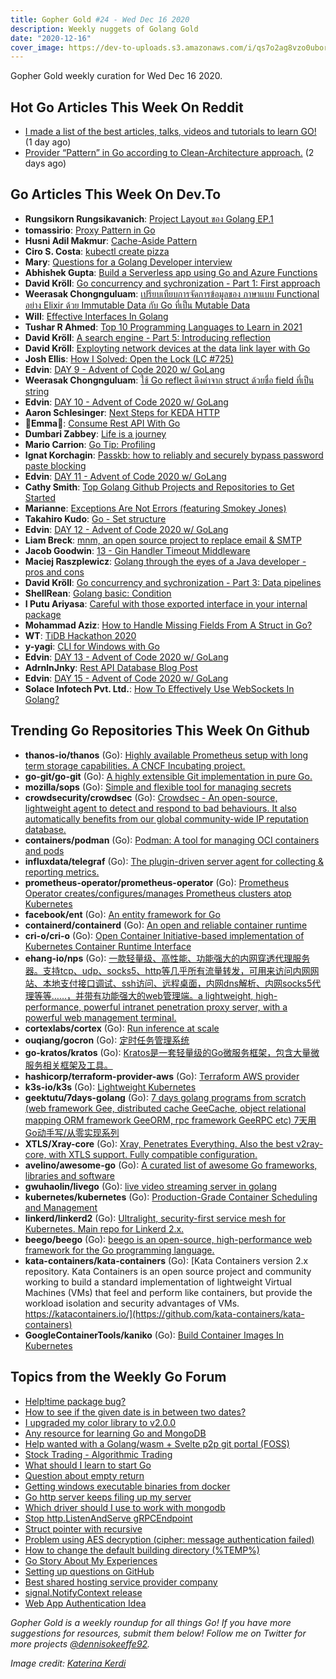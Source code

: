 ```yaml
---
title: Gopher Gold #24 - Wed Dec 16 2020
description: Weekly nuggets of Golang Gold
date: "2020-12-16"
cover_image: https://dev-to-uploads.s3.amazonaws.com/i/qs7o2ag8vzo0uborgc7v.png
---
```


Gopher Gold weekly curation for Wed Dec 16 2020.

<Ad />

## Hot Go Articles This Week On Reddit

- [I made a list of the best articles, talks, videos and tutorials to learn GO!](https://www.reddit.com/r/golang/comments/kd7r6s/i_made_a_list_of_the_best_articles_talks_videos/) (1 day ago)
- [Provider “Pattern” in Go according to Clean-Architecture approach.](https://www.reddit.com/r/golang/comments/kcgho0/provider_pattern_in_go_according_to/) (2 days ago)

<Ad />

## Go Articles This Week On Dev.To

- **Rungsikorn Rungsikavanich**: [Project Layout ของ Golang EP.1](https://dev.to/zapkub/project-layout-golang-ep-1-1gh3)
- **tomassirio**: [Proxy Pattern in Go](https://dev.to/tomassirio/proxy-pattern-in-go-4e1a)
- **Husni Adil Makmur**: [Cache-Aside Pattern](https://dev.to/husniadil/cache-aside-pattern-559f)
- **Ciro S. Costa**: [kubectl create pizza](https://dev.to/cirowrc/kubectl-create-pizza-4m0o)
- **Mary**: [Questions for a Golang Developer interview](https://dev.to/piperymary/questions-for-golang-developer-interview-11pp)
- **Abhishek Gupta**: [Build a Serverless app using Go and Azure Functions](https://dev.to/azure/build-a-serverless-app-using-go-and-azure-functions-2501)
- **David Kröll**: [Go concurrency and sychronization - Part 1: First approach](https://dev.to/davidkroell/go-concurrency-and-sychronization-part-1-first-approach-14l9)
- **Weerasak Chongnguluam**: [เปรียบเทียบการจัดการข้อมูลของ ภาษาแบบ Functional อย่าง Elixir ด้วย Immutable Data กับ Go ที่เป็น Mutable Data](https://dev.to/iporsut/functional-elixir-immutable-data-go-mutable-data-3f8o)
- **Will**: [Effective Interfaces In Golang](https://dev.to/willdoescode/effective-interfaces-in-golang-3l3n)
- **Tushar R Ahmed**: [Top 10 Programming Languages to Learn in 2021](https://dev.to/tusharhow/top-10-programming-languages-to-learn-in-2021-23ig)
- **David Kröll**: [A search engine - Part 5: Introducing reflection](https://dev.to/davidkroell/a-search-engine-part-5-introducing-reflection-1d9b)
- **David Kröll**: [Exployting network devices at the data link layer with Go](https://dev.to/davidkroell/exployting-network-devices-at-the-data-link-layer-with-go-44an)
- **Josh Ellis**: [How I Solved: Open the Lock (LC #725)](https://dev.to/imjoshellis/how-i-solved-open-the-lock-lc-725-3896)
- **Edvin**: [DAY 9 - Advent of Code 2020 w/ GoLang](https://dev.to/dizveloper/day-9-advent-of-code-2020-w-golang-5ec7)
- **Weerasak Chongnguluam**: [ใช้ Go reflect ดึงค่าจาก struct ด้วยชื่อ field ที่เป็น string](https://dev.to/iporsut/go-reflect-struct-field-string-59b4)
- **Edvin**: [DAY 10 - Advent of Code 2020 w/ GoLang](https://dev.to/dizveloper/day-10-advent-of-code-2020-w-golang-3327)
- **Aaron Schlesinger**: [Next Steps for KEDA HTTP](https://dev.to/arschles/next-steps-for-keda-http-5735)
- **💜Emma🌼**: [Consume Rest API With Go](https://dev.to/maymeow/consume-api-with-go-5c1e)
- **Dumbari Zabbey**: [Life is a journey](https://dev.to/dumbari_zabbey/life-is-a-journey-3ljj)
- **Mario Carrion**: [Go Tip: Profiling](https://dev.to/mariocarrion/go-tip-profiling-32e4)
- **Ignat Korchagin**: [Passkb: how to reliably and securely bypass password paste blocking](https://dev.to/ignatk/passkb-how-to-reliably-and-securely-bypass-password-paste-blocking-3oip)
- **Edvin**: [DAY 11 - Advent of Code 2020 w/ GoLang](https://dev.to/dizveloper/day-11-advent-of-code-2020-w-golang-39cp)
- **Cathy Smith**: [Top Golang Github Projects and Repositories to Get Started](https://dev.to/cathysmith/top-golang-github-projects-and-repositories-to-get-started-1p2d)
- **Marianne**: [Exceptions Are Not Errors (featuring Smokey Jones)](https://dev.to/bellmar/exceptions-are-not-errors-featuring-smokey-jones-2i8m)
- **Takahiro Kudo**: [Go - Set structure](https://dev.to/takakd/go-set-structure-1ga3)
- **Edvin**: [DAY 12 - Advent of Code 2020 w/ GoLang](https://dev.to/dizveloper/day-12-advent-of-code-2020-w-golang-4k32)
- **Liam Breck**: [mnm, an open source project to replace email & SMTP](https://dev.to/mnmnotmail/mnm-an-open-source-project-to-replace-email-smtp-461k)
- **Jacob Goodwin**: [13 - Gin Handler Timeout Middleware](https://dev.to/jacobsngoodwin/13-gin-handler-timeout-middleware-4bhg)
- **Maciej Raszplewicz**: [Golang through the eyes of a Java developer - pros and cons](https://dev.to/mraszplewicz/golang-through-the-eyes-of-a-java-developer-pros-and-cons-25o2)
- **David Kröll**: [Go concurrency and sychronization - Part 3: Data pipelines](https://dev.to/davidkroell/go-concurrency-and-sychronization-part-3-data-pipelines-43ke)
- **ShellRean**: [Golang basic: Condition](https://dev.to/shellrean/golang-basic-condition-24cm)
- **I Putu Ariyasa**: [Careful with those exported interface in your internal package](https://dev.to/rucciva/careful-with-those-exported-interface-in-your-internal-package-56ee)
- **Mohammad Aziz**: [How to Handle Missing Fields From A Struct in Go?](https://dev.to/iaziz786/how-to-handle-missing-fields-from-a-struct-in-go-40ag)
- **WT**: [TiDB Hackathon 2020](https://dev.to/wtliu/tidb-hackathon-2020-4ild)
- **y-yagi**: [CLI for Windows with Go](https://dev.to/yyagi/cli-for-windows-with-go-4k2g)
- **Edvin**: [DAY 13 - Advent of Code 2020 w/ GoLang](https://dev.to/dizveloper/day-13-advent-of-code-2020-w-golang-244o)
- **AdrnlnJnky**: [Rest API Database Blog Post](https://dev.to/adrnlnjnky/rest-api-database-blog-post-53dc)
- **Edvin**: [DAY 15 - Advent of Code 2020 w/ GoLang](https://dev.to/dizveloper/day-15-advent-of-code-2020-w-golang-jid)
- **Solace Infotech Pvt. Ltd.**: [How To Effectively Use WebSockets In Golang?](https://dev.to/ltdsolace/how-to-effectively-use-websockets-in-golang-4f82)

<Ad />

## Trending Go Repositories This Week On Github

- **thanos-io/thanos** (Go): [Highly available Prometheus setup with long term storage capabilities. A CNCF Incubating project.](https://github.com/thanos-io/thanos)
- **go-git/go-git** (Go): [A highly extensible Git implementation in pure Go.](https://github.com/go-git/go-git)
- **mozilla/sops** (Go): [Simple and flexible tool for managing secrets](https://github.com/mozilla/sops)
- **crowdsecurity/crowdsec** (Go): [Crowdsec - An open-source, lightweight agent to detect and respond to bad behaviours. It also automatically benefits from our global community-wide IP reputation database.](https://github.com/crowdsecurity/crowdsec)
- **containers/podman** (Go): [Podman: A tool for managing OCI containers and pods](https://github.com/containers/podman)
- **influxdata/telegraf** (Go): [The plugin-driven server agent for collecting & reporting metrics.](https://github.com/influxdata/telegraf)
- **prometheus-operator/prometheus-operator** (Go): [Prometheus Operator creates/configures/manages Prometheus clusters atop Kubernetes](https://github.com/prometheus-operator/prometheus-operator)
- **facebook/ent** (Go): [An entity framework for Go](https://github.com/facebook/ent)
- **containerd/containerd** (Go): [An open and reliable container runtime](https://github.com/containerd/containerd)
- **cri-o/cri-o** (Go): [Open Container Initiative-based implementation of Kubernetes Container Runtime Interface](https://github.com/cri-o/cri-o)
- **ehang-io/nps** (Go): [一款轻量级、高性能、功能强大的内网穿透代理服务器。支持tcp、udp、socks5、http等几乎所有流量转发，可用来访问内网网站、本地支付接口调试、ssh访问、远程桌面，内网dns解析、内网socks5代理等等……，并带有功能强大的web管理端。a lightweight, high-performance, powerful intranet penetration proxy server, with a powerful web management terminal.](https://github.com/ehang-io/nps)
- **cortexlabs/cortex** (Go): [Run inference at scale](https://github.com/cortexlabs/cortex)
- **ouqiang/gocron** (Go): [定时任务管理系统](https://github.com/ouqiang/gocron)
- **go-kratos/kratos** (Go): [Kratos是一套轻量级的Go微服务框架，包含大量微服务相关框架及工具。](https://github.com/go-kratos/kratos)
- **hashicorp/terraform-provider-aws** (Go): [Terraform AWS provider](https://github.com/hashicorp/terraform-provider-aws)
- **k3s-io/k3s** (Go): [Lightweight Kubernetes](https://github.com/k3s-io/k3s)
- **geektutu/7days-golang** (Go): [7 days golang programs from scratch (web framework Gee, distributed cache GeeCache, object relational mapping ORM framework GeeORM, rpc framework GeeRPC etc) 7天用Go动手写/从零实现系列](https://github.com/geektutu/7days-golang)
- **XTLS/Xray-core** (Go): [Xray, Penetrates Everything. Also the best v2ray-core, with XTLS support. Fully compatible configuration.](https://github.com/XTLS/Xray-core)
- **avelino/awesome-go** (Go): [A curated list of awesome Go frameworks, libraries and software](https://github.com/avelino/awesome-go)
- **gwuhaolin/livego** (Go): [live video streaming server in golang](https://github.com/gwuhaolin/livego)
- **kubernetes/kubernetes** (Go): [Production-Grade Container Scheduling and Management](https://github.com/kubernetes/kubernetes)
- **linkerd/linkerd2** (Go): [Ultralight, security-first service mesh for Kubernetes. Main repo for Linkerd 2.x.](https://github.com/linkerd/linkerd2)
- **beego/beego** (Go): [beego is an open-source, high-performance web framework for the Go programming language.](https://github.com/beego/beego)
- **kata-containers/kata-containers** (Go): [Kata Containers version 2.x repository. Kata Containers is an open source project and community working to build a standard implementation of lightweight Virtual Machines (VMs) that feel and perform like containers, but provide the workload isolation and security advantages of VMs. https://katacontainers.io/](https://github.com/kata-containers/kata-containers)
- **GoogleContainerTools/kaniko** (Go): [Build Container Images In Kubernetes](https://github.com/GoogleContainerTools/kaniko)

<Ad />

## Topics from the Weekly Go Forum

- [Help!time package bug?](https://forum.golangbridge.org/t/help-time-package-bug/21637)
- [How to see if the given date is in between two dates?](https://forum.golangbridge.org/t/how-to-see-if-the-given-date-is-in-between-two-dates/21673)
- [I upgraded my color library to v2.0.0](https://forum.golangbridge.org/t/i-upgraded-my-color-library-to-v2-0-0/21668)
- [Any resource for learning Go and MongoDB](https://forum.golangbridge.org/t/any-resource-for-learning-go-and-mongodb/21654)
- [Help wanted with a Golang/wasm + Svelte p2p git portal (FOSS)](https://forum.golangbridge.org/t/help-wanted-with-a-golang-wasm-svelte-p2p-git-portal-foss/21641)
- [Stock Trading - Algorithmic Trading](https://forum.golangbridge.org/t/stock-trading-algorithmic-trading/21642)
- [What should I learn to start Go](https://forum.golangbridge.org/t/what-should-i-learn-to-start-go/21675)
- [Question about empty return](https://forum.golangbridge.org/t/question-about-empty-return/21627)
- [Getting windows executable binaries from docker](https://forum.golangbridge.org/t/getting-windows-executable-binaries-from-docker/21628)
- [Go http server keeps filing up my server](https://forum.golangbridge.org/t/go-http-server-keeps-filing-up-my-server/21662)
- [Which driver should I use to work with mongodb](https://forum.golangbridge.org/t/which-driver-should-i-use-to-work-with-mongodb/21631)
- [Stop http.ListenAndServe gRPCEndpoint](https://forum.golangbridge.org/t/stop-http-listenandserve-grpcendpoint/21671)
- [Struct pointer with recursive](https://forum.golangbridge.org/t/struct-pointer-with-recursive/21632)
- [Problem using AES decryption (cipher: message authentication failed)](https://forum.golangbridge.org/t/problem-using-aes-decryption-cipher-message-authentication-failed/21645)
- [How to change the default building directory (%TEMP%)](https://forum.golangbridge.org/t/how-to-change-the-default-building-directory-temp/21680)
- [Go Story About My Experiences](https://forum.golangbridge.org/t/go-story-about-my-experiences/21669)
- [Setting up questions on GitHub](https://forum.golangbridge.org/t/setting-up-questions-on-github/21656)
- [Best shared hosting service provider company](https://forum.golangbridge.org/t/best-shared-hosting-service-provider-company/21650)
- [signal.NotifyContext release](https://forum.golangbridge.org/t/signal-notifycontext-release/21690)
- [Web App Authentication Idea](https://forum.golangbridge.org/t/web-app-authentication-idea/21693)

_Gopher Gold is a weekly roundup for all things Go! If you have more suggestions for resources, submit them below! Follow me on Twitter for more projects [@dennisokeeffe92](https://twitter.com/dennisokeeffe92)._

_Image credit: [Katerina Kerdi](https://unsplash.com/@katekerdi)_